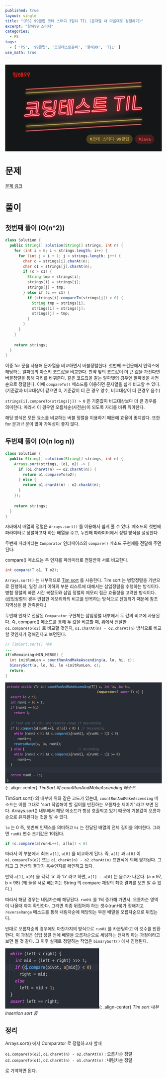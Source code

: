 ```yaml
---
published: true
layout: single
title: "[PS] 99클럽 코테 스터디 3일차 TIL (문자열 내 마음대로 정렬하기)"
excerpt: "항해99 스터디"
categories:
  - PS
tags:
  - [ 'PS', '99클럽', '코딩테스트준비', '항해99', 'TIL' ]
use_math: true
---
```


![img_3.png](https://github.com/zhtmr/static-files-for-posting/blob/main/static-files-for-posting/20240722/99club_TIL_thumbnail/%EA%B8%B0%EB%B3%B8%ED%98%951_java.png?raw=true)

# 문제

[문제 링크](https://school.programmers.co.kr/learn/courses/30/lessons/12915)

# 풀이

## 첫번째 풀이 (O(n^2))

```java
class Solution {
  public String[] solution(String[] strings, int n) {
    for (int i = 0; i < strings.length; i++) {
      for (int j = i + 1; j < strings.length; j++) {
        char c = strings[i].charAt(n);
        char c1 = strings[j].charAt(n);
        if (c > c1) {
          String tmp = strings[i];
          strings[i] = strings[j];
          strings[j] = tmp;
        } else if (c == c1) {
          if (strings[i].compareTo(strings[j]) > 0) {
            String tmp = strings[i];
            strings[i] = strings[j];
            strings[j] = tmp;
          }
        }
      }
    }

    return strings;
  }
}
```

이중 for 문을 사용해 문자열을 비교하면서 버블정렬한다.
첫번째 조건문에서 인덱스에 해당하는 알파벳의 아스키 코드값을 비교한다.
만약 앞의 코드값이 더 큰 값을 가진다면 버블정렬을 통해 자리를 바꿔준다.
같은 코드값을 같는 알파벳의 경우엔 알파벳을 사전순으로 정렬한다. 이때 `compareTo()` 메소드를 이용하면 문자열을 쉽게 비교할 수 있다.
(기준값과 비교대상이 같으면 0, 기준값이 더 큰 경우 양수, 비교대상이 더 큰경우 음수)

`strings[i].compareTo(strings[j]) > 0` 은 기준값이 비교대상보다 더 큰 경우를 의미한다. 따라서 이 경우엔 오름차순(사전순)이 되도록 자리를 바꿔 줘야한다.

해당 방식은 모든 요소를 비교하는 버블 정렬을 이용하기 때문에 효율이 좋지않다. 또한 for 문과 if 문이 많아 가독성이 좋지 않다.

## 두번째 풀이 (O(n log n))

```java
class Solution {
  public String[] solution(String[] strings, int n) {
    Arrays.sort(strings, (o1, o2) -> {
      if (o1.charAt(n) == o2.charAt(n)) {
        return o1.compareTo(o2);
      } else {
        return o1.charAt(n) - o2.charAt(n);
      }
    });

    return strings;
  }
}
```

자바에서 배열의 정렬은 `Arrays.sort()` 를 이용해서 쉽게 풀 수 있다. 메소드의 첫번째 파라미터로 정렬하고자 하는 배열을 주고, 두번째 파라미터에서 정렬 방식을 설정한다.

두번째 파라미터는 `Comparator` 인터페이스의 `compare()` 메소드 구현체를 전달해 주면된다. 

compare() 메소드는 두 인자를 파라미터로 전달받아 서로 비교한다.
```java
int compare(T o1, T o2);
```
`Arrays.sort()` 는 내부적으로 [Tim sort](https://d2.naver.com/helloworld/0315536) 를 사용한다. Tim sort 는 병합정렬을 기반으로 진행하되, 일정 크기 이하의 부분 리스트에 대해서는 삽입정렬을 수행하는 방식이다. 
병합 정렬의 빠른 시간 복잡도와 삽입 정렬의 메모리 접근 효율성을 고려한 방식이다. (삽입정렬의 경우 인접한 메모리와의 비교를 반복하는 방식으로 진행되기 때문에 참조 지역성을 잘 만족한다.) 

두번째 인자로 전달된 `Comparator` 구현체는 삽입정렬 내부에서 두 값의 비교에 사용된다. 
즉, compare() 메소드를 통해 두 값을 비교할 때, 위에서 전달한 `o1.compareTo(o2)` 로 비교할 것인지, `o1.charAt(n) - o2.charAt(n)` 방식으로 비교할 것인지가 정해진다고 보면된다.


```java
// TimSort.sort() 내부
...
if(nRemaining<MIN_MERGE) {
  int initRunLen = countRunAndMakeAscending(a, lo, hi, c);
  binarySort(a, lo, hi, lo +initRunLen, c);
  return;
}

```

![img_4.png](https://github.com/zhtmr/static-files-for-posting/blob/main/static-files-for-posting/20240724/img_4.png?raw=true){: .align-center}
*TimSort 의 countRunAndMakeAscending 메소드*

TimSort.sort() 의 내부에 위와 같은 코드가 있는데, `countRunAndMakeAscending` 메소드는 이름 그대로 'sort 작업해야 할 길이를 반환하는 오름차순 제어기' 라고 보면 된다.
Arrays.sort() 내부에서 해당 메소드가 항상 호출되고 있기 때문에 기본값이 오름차순으로 유지된다는 것을 알 수 있다.

`lo` 는 0 즉, 첫번째 인덱스를 의미하고 `hi` 는 전달된 배열의 전체 길이를 의미한다.
그러면 `runHi` 변수 초기값은 1이된다.

```java
if (c.compare(a[runHi++], a[lo]) < 0) 
```
따라서 이 부분에서 최초 `a[1]`, `a[0]` 을 비교하게 된다. 즉, `a[1]` 과 `a[0]` 이 `o1.compareTo(o2)` 또는 `o1.charAt(n) - o2.charAt(n)` 표현식에 의해 평가된다. 그리고 그 연산의 결과가 음수인지를 확인하고 있다.

만약 `a[1]`, `a[0]` 을 각각 'a' 과 'b' 라고 하면, `a[1] - a[0]` 는 음수가 나온다. (a = 97, b = 98)
(왜 둘을 서로 빼는지는 String 의 compare 재정의 최종 결과를 보면 알 수 있다.)

따라서 해당 경우는 내림차순에 해당된다. `runHi` 를 1씩 증가해 가면서, 오름차순 영역이 나올때 까지 확인한다. 
그러면 최종 뒤집어야 하는 갯수(runHi)가 정해지고 `reverseRange` 메소드를 통해 내림차순에 해당되는 부분 배열을 오름차순으로 뒤집는다.

반대로 오름차순의 경우에도 마찬가지의 방식으로 `runHi` 를 카운팅하고 이 갯수를 반환한다. 이 과정은 삽입 정렬 전에 배열을 오름차순으로 세팅하는 전처리 하는 과정이라고 보면 될 것 같다. 
그 이후 실제로 정렬하는 작업은 `binarySort()` 에서 진행된다.

![img_4.png](https://github.com/zhtmr/static-files-for-posting/blob/main/static-files-for-posting/20240724/timsort.png?raw=true){: .align-center}
*Tim sort 내부 insertion sort 중*


## 정리
Arrays.sort() 에서 Comparator 로 정렬하고자 할때

`o1.compareTo(o2)`, `o1.charAt(n) - o2.charAt(n)` : 오름차순 정렬   
`o2.compareTo(o1)`, `o2.charAt(n) - o1.charAt(n)` : 내림차순 정렬

로 기억하면 된다.
